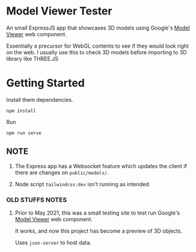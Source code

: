 # Model Viewer Tester
An small ExpressJS app that showcases 3D models using Google's [Model Viewer](https://modelviewer.dev/docs/index.html#loading-events) web component.

Essentially a precursor for WebGL contents to see if they would look right on the web.
I usually use this to check 3D models before importing to 3D library like THREE.JS

# Getting Started
Install them dependencies.
```
npm install
```

Run
```
npm run serve
```


## NOTE

1.  The Express app has a Websocket feature which updates the client if there are changes on `public/models/`. 

2.  Node script `tailwindcss:dev` isn't running as intended.


### OLD STUFFS NOTES
1. Prior to May 2021, this was a small testing site to test run Google's [Model Viewer](https://modelviewer.dev/docs/index.html#loading-events) web component.

    It works, and now this project has become a preview of 3D objects.
    
    Uses `json-server` to host data.